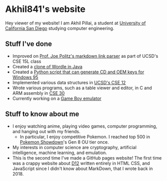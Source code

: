 # Akhil841's website
Hey viewer of my website! I am Akhil Pillai, a student at [University of California San Diego](https://ucsd.edu) studying computer engineering.
## Stuff I've done
* Improved on [Prof. Joe Politz's markdown link parser](https://github.com/Akhil841/markdown-parse) as part of UCSD's CSE 15L class
* Created a [clone of Wordle in Java](https://akhil841.github.io/wordle-clone/)
* Created a [Python script that can generate CD and OEM keys for Windows 95](https://github.com/Akhil841/win95prodkeygen)
* Implemented various data structures in [UCSD's CSE 12](https://github.com/Akhil841/CSE-12)
* Wrote various programs, such as a table viewer and editor, in C and ARM assembly in [CSE 30](https://github.com/Akhil841/CSE-30)
* Currently working on a [Game Boy emulator](https://akhil841.github.io/jasmine)

## Stuff to know about me
* I enjoy watching anime, playing video games, computer programming, and hanging out with my friends.
   * In particular, I enjoy competitive Pokemon. I reached top 500 in [Pokemon Showdown](play.pokemonshowdown.com)'s Gen 8 OU tier once.
* My interests in computer science are cryptography, artificial intelligence, machine learning, and emulation.
* This is the second time I've made a GitHub pages website! The first time was a crappy website about [D12](https://en.wikipedia.org/wiki/D12) written entirely in HTML
CSS, and JavaScript since I didn't know about MarkDown, that I wrote back in 2018. 
